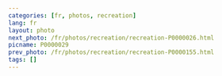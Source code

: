 ```yaml
---
categories: [fr, photos, recreation]
lang: fr
layout: photo
next_photo: /fr/photos/recreation/recreation-P0000026.html
picname: P0000029
prev_photo: /fr/photos/recreation/recreation-P0000155.html
tags: []
---
```

